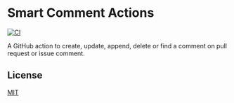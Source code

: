 # Smart Comment Actions

[![CI](https://github.com/sandeshjangam/comment-actions/workflows/CI/badge.svg)](https://github.com/sandeshjangam/comment-actions?query=workflow%3ACI)

A GitHub action to create, update, append, delete or find a comment on pull request or issue comment.

## License

[MIT](LICENSE)